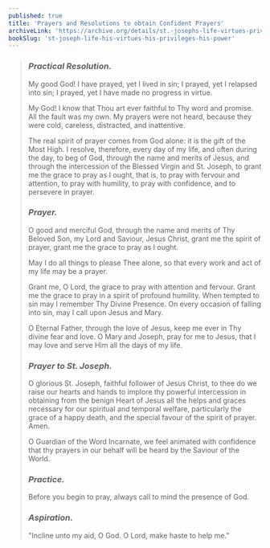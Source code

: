 ```yaml
---
published: true
title: 'Prayers and Resolutions to obtain Confident Prayers'
archiveLink: 'https://archive.org/details/st.-josephs-life-virtues-privileges-power/page/341?view=theater'
bookSlug: 'st-joseph-life-his-virtues-his-privileges-his-power'
---
```


> ### *Practical Resolution.*
>
> My good God! I have prayed, yet I lived in sin; I prayed, yet I relapsed into sin; I prayed, yet I have made no progress in virtue.
>
> My God! I know that Thou art ever faithful to Thy word and promise. All the fault was my own. My prayers were not heard, because they were cold, careless, distracted, and inattentive.
>
> The real spirit of prayer comes from God alone: it is the gift of the Most High. I resolve, therefore, every day of my life, and often during the day, to beg of God, through the name and merits of Jesus, and through the intercession of the Blessed Virgin and St. Joseph, to grant me the grace to pray as I ought, that is, to pray with fervour and attention, to pray with humility, to pray with confidence, and to persevere in prayer.
>
> ### *Prayer.*
>
> O good and merciful God, through the name and merits of Thy Beloved Son, my Lord and Saviour, Jesus Christ, grant me the spirit of prayer, grant me the grace to pray as I ought.
>
> May I do all things to please Thee alone, so that every work and act of my life may be a prayer.
>
> Grant me, O Lord, the grace to pray with attention and fervour. Grant me the grace to pray in a spirit of profound humility. When tempted to sin may I remember Thy Divine Presence. On every occasion of falling into sin, may I call upon Jesus and Mary.
>
> O Eternal Father, through the love of Jesus, keep me ever in Thy divine fear and love. O Mary and Joseph, pray for me to Jesus, that I may love and serve Him all the days of my life.
>
> ### *Prayer to St. Joseph.*
>
> O glorious St. Joseph, faithful follower of Jesus Christ, to thee do we raise our hearts and hands to implore thy powerful intercession in obtaining from the benign Heart of Jesus all the helps and graces necessary for our spiritual and temporal welfare, particularly the grace of a happy death, and the special favour of the spirit of prayer. Amen.
>
> O Guardian of the Word Incarnate, we feel animated with confidence that thy prayers in our behalf will be heard by the Saviour of the World.
>
> ### *Practice.*
>
> Before you begin to pray, always call to mind the presence of God.
>
> ### *Aspiration.*
>
> "Incline unto my aid, O God. O Lord, make haste to help me."